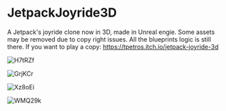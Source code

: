 # JetpackJoyride3D
A Jetpack's joyride clone now in 3D, made in Unreal engie. Some assets may be removed due to copy right issues. All the blueprints logic is still there. If you want to play a copy: https://tpetros.itch.io/jetpack-joyride-3d

![H7tRZf](https://github.com/TsokasGit/JetpackJoyride3D/assets/43913088/ca7fd724-c32f-463f-9688-64ded8b22c63)

![GrjKCr](https://github.com/TsokasGit/JetpackJoyride3D/assets/43913088/12f77b44-8ec8-4cb0-8ec9-0977cef4fae6)

![Xz8oEi](https://github.com/TsokasGit/JetpackJoyride3D/assets/43913088/64e021ab-920f-471c-891f-0e630877b8e7)

![WMQ29k](https://github.com/TsokasGit/JetpackJoyride3D/assets/43913088/6514ca76-a195-41a7-b8f9-44885626ba17)
